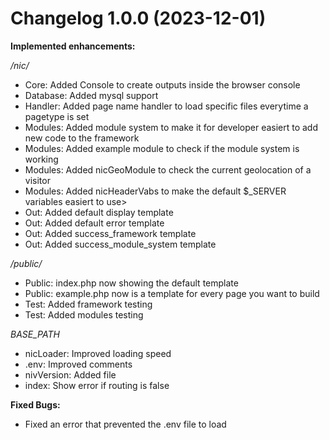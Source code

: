 # Changelog 1.0.0 (2023-12-01)

**Implemented enhancements:**

*/nic/*
- Core: Added Console to create outputs inside the browser console
- Database: Added mysql support
- Handler: Added page name handler to load specific files everytime a pagetype is set
- Modules: Added module system to make it for developer easiert to add new code to the framework
- Modules: Added example module to check if the module system is working
- Modules: Added nicGeoModule to check the current geolocation of a visitor
- Modules: Added nicHeaderVabs to make the default $_SERVER variables easiert to use>
- Out: Added default display template
- Out: Added default error template
- Out: Added success_framework template
- Out: Added success_module_system template

*/public/*
- Public: index.php now showing the default template
- Public: example.php now is a template for every page you want to build
- Test: Added framework testing
- Test: Added modules testing

*BASE_PATH*
- nicLoader: Improved loading speed
- .env: Improved comments
- nivVersion: Added file
- index: Show error if routing is false

**Fixed Bugs:**
- Fixed an error that prevented the .env file to load